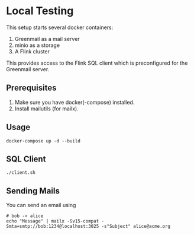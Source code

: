 # Local Testing

This setup starts several docker containers:

1. Greenmail as a mail server
2. minio as a storage
3. A Flink cluster

This provides access to the Flink SQL client which is preconfigured for the Greenmail server.

## Prerequisites

1. Make sure you have docker(-compose) installed.
2. Install mailutils (for mailx).

## Usage

`docker-compose up -d --build`

## SQL Client

`./client.sh`

## Sending Mails

You can send an email using

```
# bob -> alice
echo "Message" | mailx -Sv15-compat -Smta=smtp://bob:1234@localhost:3025 -s"Subject" alice@acme.org
```

